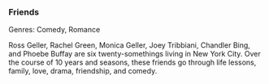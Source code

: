 ### Friends

Genres: Comedy, Romance

Ross Geller, Rachel Green, Monica Geller, Joey Tribbiani, Chandler Bing, and Phoebe Buffay are six twenty-somethings living in New York City.
Over the course of 10 years and seasons, these friends go through life lessons, family, love, drama, friendship, and comedy.

